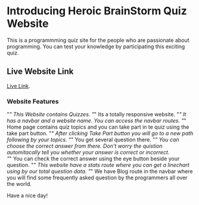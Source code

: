 # Introducing Heroic BrainStorm Quiz Website
This is a programmming quiz site for the people who are passionate about programming. You can test your knowledge by participating this exciting quiz. 

## Live Website Link

[Live Link](https://earnest-dieffenbachia-cd4011.netlify.app/).

### Website Features 
"*" This Website contains Quizzes.
"*" Its a totally responsive website. 
"*" It has a navbar and a website name. You can access the navbar routes.
"*" Home page contains quiz topics and you can take part in te quiz using the take part button. 
"*" After clicking Take Part button you will go to a new path following by your topics. 
"*" You get several question there. 
"*" You can choose the correct answer from there.  Don't worry the quistion           automitacally tell you whether your answer is correct or incorrect.  
"*" You can check the correct answer using the eye button beside your question. 
"*" This website have a stats route where you can get a linechart using by our total question data. 
"*" We have Blog route in the navbar where you will find some frequently asked question by the programmers all over the world. 

Have a nice day!






